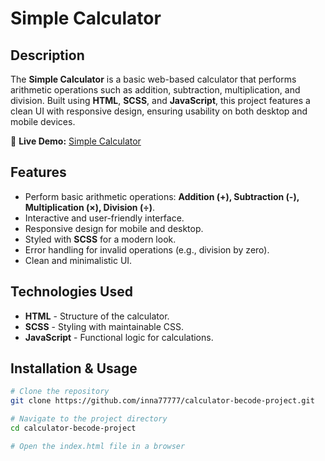 # Simple Calculator

## Description
The **Simple Calculator** is a basic web-based calculator that performs arithmetic operations such as addition, subtraction, multiplication, and division. Built using **HTML**, **SCSS**, and **JavaScript**, this project features a clean UI with responsive design, ensuring usability on both desktop and mobile devices.

🔗 **Live Demo:** [Simple Calculator](https://inna77777.github.io/calculator-becode-project/)  


## Features
- Perform basic arithmetic operations: **Addition (+), Subtraction (-), Multiplication (×), Division (÷)**.
- Interactive and user-friendly interface.
- Responsive design for mobile and desktop.
- Styled with **SCSS** for a modern look.
- Error handling for invalid operations (e.g., division by zero).
- Clean and minimalistic UI.

## Technologies Used
- **HTML** - Structure of the calculator.
- **SCSS** - Styling with maintainable CSS.
- **JavaScript** - Functional logic for calculations.

## Installation & Usage
```sh
# Clone the repository
git clone https://github.com/inna77777/calculator-becode-project.git

# Navigate to the project directory
cd calculator-becode-project

# Open the index.html file in a browser
